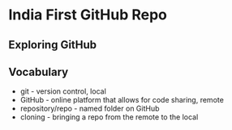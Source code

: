 # India First GitHub Repo

## Exploring GitHub

## Vocabulary
- git - version control, local
- GitHub - online platform that allows for code sharing, remote
- repository/repo - named folder on GitHub
- cloning - bringing a repo from the remote to the local